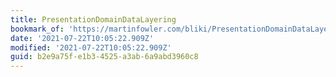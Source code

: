 ```yaml
---
title: PresentationDomainDataLayering
bookmark_of: 'https://martinfowler.com/bliki/PresentationDomainDataLayering.html'
date: '2021-07-22T10:05:22.909Z'
modified: '2021-07-22T10:05:22.909Z'
guid: b2e9a75f-e1b3-4525-a3ab-6a9abd3960c8
---
```

 
